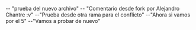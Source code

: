 -- "prueba del nuevo archivo" 
-- "Comentario desde fork por Alejandro Chantre :v"
--"Prueba desde otra rama para el conflicto"
--"Ahora si vamos por el 5"
--"Vamos a probar de nuevo"